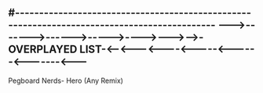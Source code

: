 #--------------------------------------------------------------------------------------------
--->------->------>----->---->--->-->-OVERPLAYED  LIST-<--<---<----<-----<------<-------<---
--------------------------------------------------------------------------------------------

Pegboard Nerds- Hero (Any Remix)
